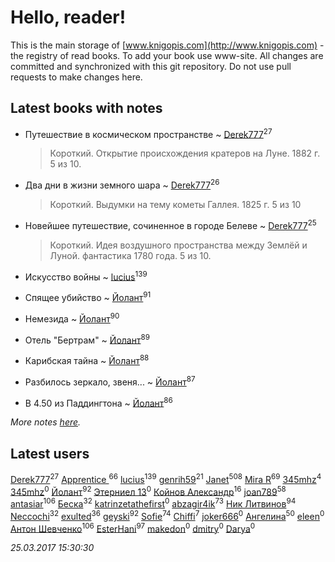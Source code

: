 # Hello, reader!
This is the main storage of [www.knigopis.com](http://www.knigopis.com) - the registry of read books.
To add your book use www-site. All changes are committed and synchronized with this git repository.
Do not use pull requests to make changes here.


## Latest books with notes
* Путешествие в космическом пространстве ~ [Derek777](users/153/15386028-yandex)<sup>27</sup>
    > Короткий. Открытие происхождения кратеров на Луне. 1882 г. 5 из 10.

* Два дни в жизни земного шара ~ [Derek777](users/153/15386028-yandex)<sup>26</sup>
    > Короткий. Выдумки на тему кометы Галлея. 1825 г. 5 из 10

* Новейшее путешествие, сочиненное в городе Белеве ~ [Derek777](users/153/15386028-yandex)<sup>25</sup>
    > Короткий. Идея воздушного пространства между Землёй и Луной. фантастика 1780 года. 5 из 10.

* Искусство войны ~ [lucius](users/838/83820536-yandex)<sup>139</sup>

* Спящее убийство ~ [Йолант](users/104/104690883692185089260-google)<sup>91</sup>

* Немезида ~ [Йолант](users/104/104690883692185089260-google)<sup>90</sup>

* Отель "Бертрам" ~ [Йолант](users/104/104690883692185089260-google)<sup>89</sup>

* Карибская тайна ~ [Йолант](users/104/104690883692185089260-google)<sup>88</sup>

* Разбилось зеркало, звеня... ~ [Йолант](users/104/104690883692185089260-google)<sup>87</sup>

* В 4.50 из Паддингтона ~ [Йолант](users/104/104690883692185089260-google)<sup>86</sup>


_More notes [here](latest_books_with_notes.md)._


## Latest users
[Derek777](users/153/15386028-yandex)<sup>27</sup> 
[Apprentice ](users/528/52821952-vkontakte)<sup>66</sup> 
[lucius](users/838/83820536-yandex)<sup>139</sup> 
[genrih59](users/872/872361436199401-facebook)<sup>21</sup> 
[Janet](users/205/20565064-vkontakte)<sup>508</sup> 
[Mira R](users/103/103293621948650602575-google)<sup>69</sup> 
[345mhz](users/107/107233253672325058205-google)<sup>4</sup> 
[345mhz](users/100/100057153114799209630-google)<sup>0</sup> 
[Йолант](users/104/104690883692185089260-google)<sup>92</sup> 
[Этерниел 13](users/165/16501172616331031425-mailru)<sup>0</sup> 
[Койнов Александр](users/414/414040473-vkontakte)<sup>16</sup> 
[joan789](users/240/2401650-vkontakte)<sup>58</sup> 
[antasiar](users/688/68827372-vkontakte)<sup>106</sup> 
[Беска](users/157/1577468-vkontakte)<sup>32</sup> 
[katrinzetathefirst](users/138/1389223397787225-facebook)<sup>0</sup> 
[abzagir4ik](users/362/3621623-vkontakte)<sup>73</sup> 
[Ник Литвинов](users/241/241974816-vkontakte)<sup>94</sup> 
[Neccochi](users/126/12601720503917094896-mailru)<sup>32</sup> 
[exulted](users/100/100599204551896265722-google)<sup>36</sup> 
[geyski](users/221/221959664-vkontakte)<sup>92</sup> 
[Sofie](users/485/48568611-vkontakte)<sup>74</sup> 
[Chiffi](users/105/105831994080785626680-google)<sup>7</sup> 
[joker666](users/246/2463393-vkontakte)<sup>0</sup> 
[Ангелина](users/837/83788782-vkontakte)<sup>50</sup> 
[eleen](users/100/100002213456036-facebook)<sup>0</sup> 
[Антон Шевченко](users/339/339786161-vkontakte)<sup>106</sup> 
[EsterHani](users/305/30558181-vkontakte)<sup>97</sup> 
[makedon](users/323/323691055-vkontakte)<sup>0</sup> 
[dmitry](users/107/107235589178771063989-google)<sup>0</sup> 
[Darya](users/901/90113106-vkontakte)<sup>0</sup> 


_25.03.2017 15:30:30_
